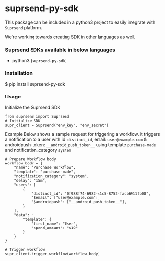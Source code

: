 # suprsend-py-sdk
This package can be included in a python3 project to easily integrate
with `Suprsend` platform.

We're working towards creating SDK in other languages as well.

### Suprsend SDKs available in below languages
* python3 (`suprsend-py-sdk`)

### Installation
$ pip install suprsend-py-sdk

### Usage
Initialize the Suprsend SDK
```python3
from suprsend import Suprsend
# Initialize SDK
supr_client = Suprsend("env_key", "env_secret")
```

Example Below shows a sample request for triggering a workflow.
it triggers a notification to a user with id: `distinct_id`,
email: `user@example.com` & androidpush-token: `__android_push_token__`
using template `purchase-made` and notification_category `system`

```python3
# Prepare Workflow body
workflow_body = {
    "name": "Purchase Workflow",
    "template": "purchase-made",
    "notification_category": "system",
    "delay": "15m",
    "users": [
        {
            "distinct_id": "0f988f74-6982-41c5-8752-facb6911fb08",
            "$email": ["user@example.com"],
            "$androidpush": ["__android_push_token__"],
        }
    ],
    "data": {
        "template": {
            "first_name": "User",
            "spend_amount": "$10"
        }
    }
}

# Trigger workflow
supr_client.trigger_workflow(workflow_body)

```
